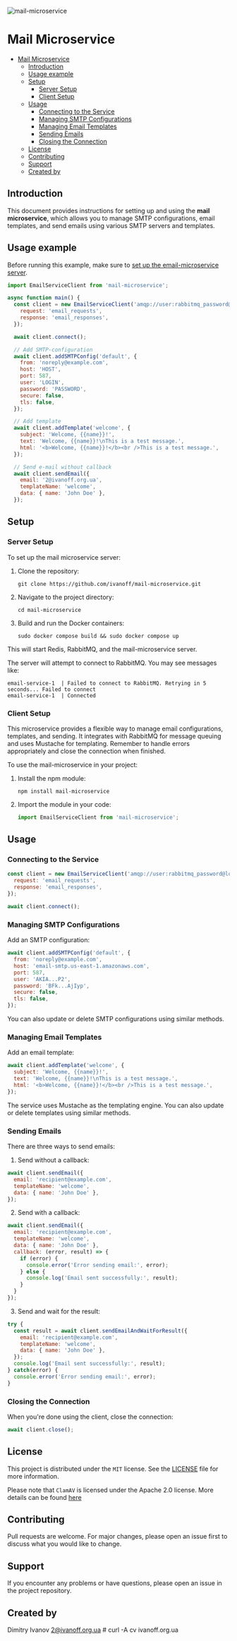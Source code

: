 ![mail-microservice](./assets/logo.webp)

# Mail Microservice

- [Mail Microservice](#mail-microservice)
  - [Introduction](#introduction)
  - [Usage example](#usage-example)
  - [Setup](#setup)
    - [Server Setup](#server-setup)
    - [Client Setup](#client-setup)
  - [Usage](#usage)
    - [Connecting to the Service](#connecting-to-the-service)
    - [Managing SMTP Configurations](#managing-smtp-configurations)
    - [Managing Email Templates](#managing-email-templates)
    - [Sending Emails](#sending-emails)
    - [Closing the Connection](#closing-the-connection)
  - [License](#license)
  - [Contributing](#contributing)
  - [Support](#support)
  - [Created by](#created-by)

## Introduction

This document provides instructions for setting up and using the **mail microservice**, which allows you to manage SMTP configurations, email templates, and send emails using various SMTP servers and templates.

## Usage example

Before running this example, make sure to [set up the email-microservice server](#server-setup).

```javascript
import EmailServiceClient from 'mail-microservice';

async function main() {
  const client = new EmailServiceClient('amqp://user:rabbitmq_password@localhost', {
    request: 'email_requests',
    response: 'email_responses',
  });

  await client.connect();

  // Add SMTP-configuration
  await client.addSMTPConfig('default', {
    from: 'noreply@example.com',
    host: 'HOST',
    port: 587,
    user: 'LOGIN',
    password: 'PASSWORD',
    secure: false,
    tls: false,
  });

  // Add template
  await client.addTemplate('welcome', {
    subject: 'Welcome, {{name}}!',
    text: 'Welcome, {{name}}!\nThis is a test message.',
    html: '<b>Welcome, {{name}}!</b><br />This is a test message.',
  });

  // Send e-mail without callback
  await client.sendEmail({
    email: '2@ivanoff.org.ua',
    templateName: 'welcome',
    data: { name: 'John Doe' },
  });
```

## Setup

### Server Setup

To set up the mail microservice server:

1. Clone the repository:
   ```
   git clone https://github.com/ivanoff/mail-microservice.git
   ```

2. Navigate to the project directory:
   ```
   cd mail-microservice
   ```

3. Build and run the Docker containers:
   ```
   sudo docker compose build && sudo docker compose up
   ```

This will start Redis, RabbitMQ, and the mail-microservice server.

The server will attempt to connect to RabbitMQ. You may see messages like:
```
email-service-1  | Failed to connect to RabbitMQ. Retrying in 5 seconds... Failed to connect
email-service-1  | Connected
```

### Client Setup

This microservice provides a flexible way to manage email configurations, templates, and sending. It integrates with RabbitMQ for message queuing and uses Mustache for templating. Remember to handle errors appropriately and close the connection when finished.

To use the mail-microservice in your project:

1. Install the npm module:
   ```
   npm install mail-microservice
   ```

2. Import the module in your code:
   ```javascript
   import EmailServiceClient from 'mail-microservice';
   ```

## Usage

### Connecting to the Service

```javascript
const client = new EmailServiceClient('amqp://user:rabbitmq_password@localhost', {
  request: 'email_requests',
  response: 'email_responses',
});

await client.connect();
```

### Managing SMTP Configurations

Add an SMTP configuration:

```javascript
await client.addSMTPConfig('default', {
  from: 'noreply@example.com',
  host: 'email-smtp.us-east-1.amazonaws.com',
  port: 587,
  user: 'AKIA...P2',
  password: 'BFk...AjIyp',
  secure: false,
  tls: false,
});
```

You can also update or delete SMTP configurations using similar methods.

### Managing Email Templates

Add an email template:

```javascript
await client.addTemplate('welcome', {
  subject: 'Welcome, {{name}}!',
  text: 'Welcome, {{name}}!\nThis is a test message.',
  html: '<b>Welcome, {{name}}!</b><br />This is a test message.',
});
```

The service uses Mustache as the templating engine. You can also update or delete templates using similar methods.

### Sending Emails

There are three ways to send emails:

1. Send without a callback:

```javascript
await client.sendEmail({
  email: 'recipient@example.com',
  templateName: 'welcome',
  data: { name: 'John Doe' },
});
```

2. Send with a callback:

```javascript
await client.sendEmail({
  email: 'recipient@example.com',
  templateName: 'welcome',
  data: { name: 'John Doe' },
  callback: (error, result) => {
    if (error) {
      console.error('Error sending email:', error);
    } else {
      console.log('Email sent successfully:', result);
    }
  }
});
```

3. Send and wait for the result:

```javascript
try {
  const result = await client.sendEmailAndWaitForResult({
    email: 'recipient@example.com',
    templateName: 'welcome',
    data: { name: 'John Doe' },
  });
  console.log('Email sent successfully:', result);
} catch(error) {
  console.error('Error sending email:', error);
}
```

### Closing the Connection

When you're done using the client, close the connection:

```javascript
await client.close();
```

## License

This project is distributed under the `MIT` license. See the [LICENSE](./LICENSE) file for more information.

Please note that `ClamAV` is licensed under the Apache 2.0 license. More details can be found [here](https://github.com/bcgov/clamav/blob/master/LICENSE)

## Contributing

Pull requests are welcome. For major changes, please open an issue first to discuss what you would like to change.

## Support

If you encounter any problems or have questions, please open an issue in the project repository.

## Created by

Dimitry Ivanov <2@ivanoff.org.ua> # curl -A cv ivanoff.org.ua

